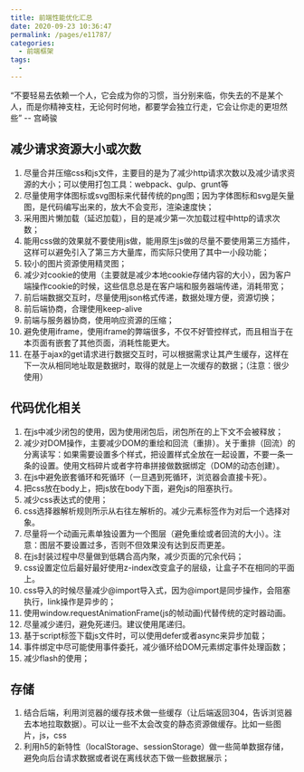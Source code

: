 ```yaml
---
title: 前端性能优化汇总
date: 2020-09-23 10:36:47
permalink: /pages/e11787/
categories: 
  - 前端框架
tags: 
  - 
---
```


“不要轻易去依赖一个人，它会成为你的习惯，当分别来临，你失去的不是某个人，而是你精神支柱，无论何时何地，都要学会独立行走，它会让你走的更坦然些”  -- 宫崎骏

<!-- more -->

## 减少请求资源大小或次数

1. 尽量合并压缩css和js文件，主要目的是为了减少http请求次数以及减少请求资源的大小；可以使用打包工具：webpack、gulp、grunt等
2. 尽量使用字体图标或svg图标来代替传统的png图；因为字体图标和svg是矢量图，是代码编写出来的，放大不会变形，渲染速度快；
3. 采用图片懒加载（延迟加载），目的是减少第一次加载过程中http的请求次数；
4. 能用css做的效果就不要使用js做，能用原生js做的尽量不要使用第三方插件，这样可以避免引入了第三方大量库，而实际只使用了其中一小段功能；
5. 较小的图片资源使用精灵图；
6. 减少对cookie的使用（主要就是减少本地cookie存储内容的大小），因为客户端操作cookie的时候，这些信息总是在客户端和服务器端传递，消耗带宽；
7. 前后端数据交互时，尽量使用json格式传递，数据处理方便，资源切换；
8. 前后端协商，合理使用keep-alive
9. 前端与服务器协商，使用响应资源的压缩；
10. 避免使用iframe，使用iframe的弊端很多，不仅不好管控样式，而且相当于在本页面有嵌套了其他页面，消耗性能更大。
11. 在基于ajax的get请求进行数据交互时，可以根据需求让其产生缓存，这样在下一次从相同地址取是数据时，取得的就是上一次缓存的数据；（注意：很少使用）


## 代码优化相关

1. 在js中减少闭包的使用，因为使用闭包后，闭包所在的上下文不会被释放；
2. 减少对DOM操作，主要减少DOM的重绘和回流（重排）。关于重排（回流）的分离读写：如果需要设置多个样式，把设置样式全放在一起设置，不要一条一条的设置。使用文档碎片或者字符串拼接做数据绑定（DOM的动态创建）。
3. 在js中避免嵌套循环和死循环（一旦遇到死循环，浏览器会直接卡死）。
4. 把css放在body上，把js放在body下面，避免js的阻塞执行。
5. 减少css表达式的使用；
6. css选择器解析规则所示从右往左解析的。减少元素标签作为对后一个选择对象。
7. 尽量将一个动画元素单独设置为一个图层（避免重绘或者回流的大小）。注意：图层不要设置过多，否则不但效果没有达到反而更差。
8. 在js封装过程中尽量做到低耦合高内聚，减少页面的冗余代码；
9. css设置定位后最好最好使用z-index改变盒子的层级，让盒子不在相同的平面上。
10. css导入的时候尽量减少@import导入式，因为@import是同步操作，会阻塞执行，link操作是异步的；
11. 使用window.requestAnimationFrame(js的帧动画)代替传统的定时器动画。
12. 尽量减少递归，避免死递归。建议使用尾递归。
13. 基于script标签下载js文件时，可以使用defer或者async来异步加载；
14. 事件绑定中尽可能使用事件委托，减少循环给DOM元素绑定事件处理函数；
15. 减少flash的使用；

## 存储

1. 结合后端，利用浏览器的缓存技术做一些缓存（让后端返回304，告诉浏览器去本地拉取数据）。可以让一些不太会改变的静态资源做缓存。比如一些图片，js，css
2. 利用h5的新特性（localStorage、sessionStorage）做一些简单数据存储，避免向后台请求数据或者说在离线状态下做一些数据展示；

